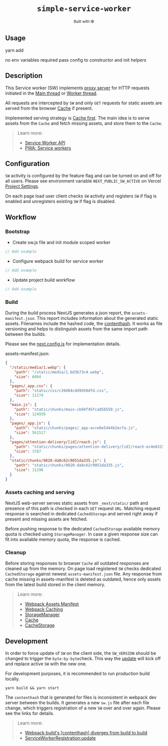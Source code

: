 <div align="center">
  <h1><code>simple-service-worker</code></h1><sub>Built with 🕸</sub>
</div>

## Usage

yarn add

no env variables required
pass config to constructor and init helpers

## Description

This Service worker (SW) implements [proxy server](https://developer.mozilla.org/en-US/docs/Web/API/Service_Worker_API/Using_Service_Workers) for HTTP requests initiated in the
[Main thread](https://developer.mozilla.org/en-US/docs/Glossary/Main_thread) or
[Worker thread](https://developer.mozilla.org/en-US/docs/Web/API/Web_Workers_API).

All requests are intercepted by `SW` and only `GET` requests for static assets are served from the
browser
[Cache](https://developer.mozilla.org/en-US/docs/Web/API/Cache) if present.

Implemented serving strategy is [Cache first](https://web.dev/learn/pwa/serving#cache_first).
The main idea is to serve assets from the `Cache` and fetch missing assets, and store them
to the `Cache`.

> Learn more:
> - [Service Worker API](https://developer.mozilla.org/en-US/docs/Web/API/Service_Worker_API)
> - [PWA: Service workers](https://web.dev/learn/pwa/service-workers)

## Configuration

`SW` activity is configured by the feature flag and can be turned on and off for all users.
Please see environment variable `NEXT_PUBLIC_SW_ACTIVE` on Vercel
[Project Settings](https://vercel.com/billups/measurements-dashboard/settings/environment-variables).

On each page load user client checks `SW` activity and registers `SW` if flag is enabled and
unregisters existing `SW` if flag is disabled.

## Workflow

### Bootstrap
- Create sw.js file and init module scoped worker
```javascript
// Add example
``` 
- Configure webpack build for service worker
```javascript
// Add example
```
- Update project build workflow 
```javascript
// Add example
```

### Build
During the build process NextJS generates a json report, the `assets-manifest.json`. This report
includes information about the generated static assets. Filenames include the hashed code, the [contenthash](https://webpack.js.org/guides/caching/#output-filenames). It works as file versioning and helps to
distinguish assets from the same import path between the builds.

Please see the [next.config.js](../../../../next.config.js) for implementation details.

assets-manifest.json:
```json
{
  "/static/media/1.webp": {
    "path": "/static/media/1.bd3b73c4.webp",
    "size": 6994
  },
  "pages/_app.css": {
    "path": "static/css/c39d84cdd9950dfd.css",
    "size": 11274
  },
  "main.js": {
    "path": "static/chunks/main-cb94f45fca856550.js",
    "size": 124939
  },
  "pages/_app.js": {
    "path": "static/chunks/pages/_app-acce6e5444b2ecfa.js",
    "size": 561517
  },
  "pages/attention-delivery/[id]/reach.js": {
    "path": "static/chunks/pages/attention-delivery/[id]/reach-ec4e6315d934a434.js",
    "size": 3787
  },
  "static/chunks/9820-da8c62c9051da335.js": {
    "path": "static/chunks/9820-da8c62c9051da335.js",
    "size": 11290
  }
}
```

### Assets caching and serving
NextJS web-server serves static assets from `_next/static/` path and presence of this
path is checked in each `GET` request `URL`. Matching request response is searched in dedicated
`CachedStorage` and served right away if present and missing assets are fetched.

Before pushing response to the dedicated `CachedStorage` available memory quota is checked using
`StorageManager`.
In case a given response size can fit into available memory quota, the response is cached.

### Cleanup
Before storing responses to browser `Cache` all outdated responses are cleaned up from the memory.
On page load registered `SW` checks dedicated `CachedStorage` against newest `assets-manifest.json` file. Any response from cache missing in assets-manifest is deleted as outdated, hence only
assets from the latest build stored in the client memory.

> Learn more:
> - [Webpack Assets Manifest](https://github.com/webdeveric/webpack-assets-manifest)
> - [Webpack Caching](https://webpack.js.org/guides/caching/#output-filenames)
> - [StorageManager](https://developer.mozilla.org/en-US/docs/Web/API/StorageManager)
> - [Cache](https://developer.mozilla.org/en-US/docs/Web/API/Cache)
> - [CacheStorage](https://developer.mozilla.org/en-US/docs/Web/API/CacheStorage)

## Development

In order to force update of `SW` on the client side, the `SW_VERSION` should be changed to
trigger the `byte-by-byte`check. This way the
[update](https://developer.mozilla.org/en-US/docs/Web/API/ServiceWorkerRegistration/update)
will kick off and replace active `SW` with the new one.

For development purposes, it is recommended to run production build locally.
```shell
yarn build && yarn start
```
The `contenthash` that is generated for files is inconsistent in webpack dev server between the builds.
It generates a new `sw.js` file after each file change, which triggers registration of a new `SW` over and over again.
Please see the links for details.

> Learn more:
> - [Webpack build's [contenthash] diverges from build to build](https://github.com/webpack/webpack/issues/17757)
> - [ServiceWorkerRegistration:update](https://developer.mozilla.org/en-US/docs/Web/API/ServiceWorkerRegistration/update)


